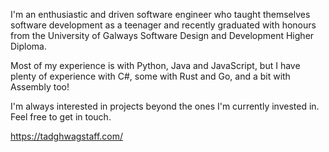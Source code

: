 I'm an enthusiastic and driven software engineer who taught themselves software development as a teenager and recently graduated with honours from the University of Galways Software Design and Development Higher Diploma.

Most of my experience is with Python, Java and JavaScript, but I have plenty of experience with C#, some with Rust and Go, and a bit with Assembly too! 

I'm always interested in projects beyond the ones I'm currently invested in. Feel free to get in touch.

https://tadghwagstaff.com/
